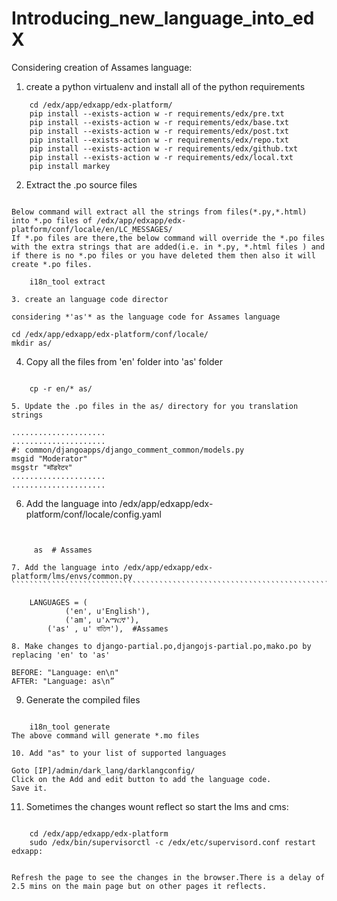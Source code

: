 Introducing_new_language_into_edX
=================================

Considering creation of Assames language:

1. create a python virtualenv and install all of the python requirements

```
	cd /edx/app/edxapp/edx-platform/
	pip install --exists-action w -r requirements/edx/pre.txt
	pip install --exists-action w -r requirements/edx/base.txt
	pip install --exists-action w -r requirements/edx/post.txt
	pip install --exists-action w -r requirements/edx/repo.txt
	pip install --exists-action w -r requirements/edx/github.txt
	pip install --exists-action w -r requirements/edx/local.txt
	pip install markey
```

2. Extract the .po source files
```````````````````````````````

Below command will extract all the strings from files(*.py,*.html) into *.po files of /edx/app/edxapp/edx-platform/conf/locale/en/LC_MESSAGES/
If *.po files are there,the below command will override the *.po files with the extra strings that are added(i.e. in *.py, *.html files ) and if there is no *.po files or you have deleted them then also it will create *.po files.

	i18n_tool extract

3. create an language code director
```````````````````````````````````

	considering *'as'* as the language code for Assames language

	cd /edx/app/edxapp/edx-platform/conf/locale/
	mkdir as/

4. Copy all the files from 'en' folder into 'as' folder
```````````````````````````````````````````````````````

	cp -r en/* as/

5. Update the .po files in the as/ directory for you translation strings
`````````````````````````````````````````````````````````````````````````

	.....................
  	.....................
  	#: common/djangoapps/django_comment_common/models.py
  	msgid "Moderator"
  	msgstr "मॉडरेटर"
  	.....................
  	.....................
  
6. Add the language into /edx/app/edxapp/edx-platform/conf/locale/config.yaml
`````````````````````````````````````````````````````````````````````````````


	 as  # Assames

7. Add the language into /edx/app/edxapp/edx-platform/lms/envs/common.py
`````````````````````````````````````````````````````````````````````````

	LANGUAGES = (
    		('en', u'English'),
    		('am', u'አማርኛ'), 
		('as' , u' বাতিল'),  #Assames

8. Make changes to django-partial.po,djangojs-partial.po,mako.po by replacing 'en' to 'as'
`````````````````````````````````````````````````````````````````````````````````````````

  	BEFORE: "Language: en\n"
	AFTER: "Language: as\n”

9. Generate the compiled files
```````````````````````````````

	i18n_tool generate
The above command will generate *.mo files

10. Add "as" to your list of supported languages
````````````````````````````````````````````````

	Goto [IP]/admin/dark_lang/darklangconfig/
	Click on the Add and edit button to add the language code.
	Save it.
	
11. Sometimes the changes wount reflect so start the lms and cms:
`````````````````````````````````````````````````````````````````

	cd /edx/app/edxapp/edx-platform
  	sudo /edx/bin/supervisorctl -c /edx/etc/supervisord.conf restart edxapp:
  	
  
Refresh the page to see the changes in the browser.There is a delay of 2.5 mins on the main page but on other pages it reflects.

  
	
	


